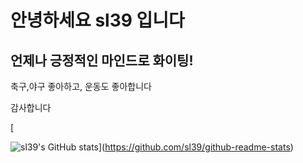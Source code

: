 # 안녕하세요 sl39 입니다

## 언제나 긍정적인 마인드로 화이팅!

축구,야구 좋아하고, 운동도 좋아합니다

감사합니다

[

![sl39's GitHub stats](https://github-readme-stats.vercel.app/api?username=sl39)](https://github.com/sl39/github-readme-stats)
